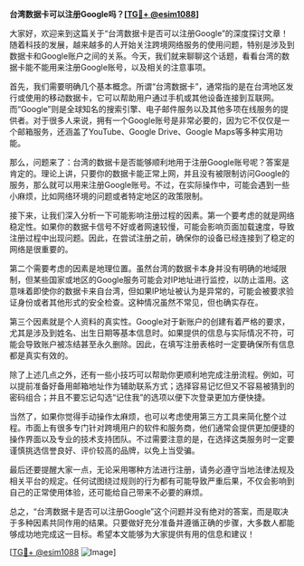 **台湾数据卡可以注册Google吗？[[TG💪+ @esim1088](https://t.me/s/esim1088)]**

大家好，欢迎来到这篇关于“台湾数据卡是否可以注册Google”的深度探讨文章！随着科技的发展，越来越多的人开始关注跨境网络服务的使用问题，特别是涉及到数据卡和Google账户之间的关系。今天，我们就来聊聊这个话题，看看台湾的数据卡能不能用来注册Google账号，以及相关的注意事项。

首先，我们需要明确几个基本概念。所谓“台湾数据卡”，通常指的是在台湾地区发行或使用的移动数据卡，它可以帮助用户通过手机或其他设备连接到互联网。而“Google”则是全球知名的搜索引擎、电子邮件服务以及其他多项在线服务的提供者。对于很多人来说，拥有一个Google账号是非常必要的，因为它不仅仅是一个邮箱服务，还涵盖了YouTube、Google Drive、Google Maps等多种实用功能。

那么，问题来了：台湾的数据卡是否能够顺利地用于注册Google账号呢？答案是肯定的。理论上讲，只要你的数据卡能正常上网，并且没有被限制访问Google的服务，那么就可以用来注册Google账号。不过，在实际操作中，可能会遇到一些小麻烦，比如网络环境的问题或者特定地区的政策限制。

接下来，让我们深入分析一下可能影响注册过程的因素。第一个要考虑的就是网络稳定性。如果你的数据卡信号不好或者网速较慢，可能会影响页面加载速度，导致注册过程中出现问题。因此，在尝试注册之前，确保你的设备已经连接到了稳定的网络是很重要的。

第二个需要考虑的因素是地理位置。虽然台湾的数据卡本身并没有明确的地域限制，但某些国家或地区的Google服务可能会对IP地址进行监控，以防止滥用。这意味着即使你的数据卡来自台湾，但如果IP地址被认为是异常的，可能会被要求验证身份或者其他形式的安全检查。这种情况虽然不常见，但也确实存在。

第三个因素就是个人资料的真实性。Google对于新账户的创建有着严格的要求，尤其是涉及到姓名、出生日期等基本信息时。如果提供的信息与实际情况不符，可能会导致账户被冻结甚至永久删除。因此，在填写注册表格时一定要确保所有信息都是真实有效的。

除了上述几点之外，还有一些小技巧可以帮助你更顺利地完成注册流程。例如，可以提前准备好备用邮箱地址作为辅助联系方式；选择容易记忆但又不容易被猜到的密码组合；并且不要忘记勾选“记住我”的选项以便下次登录更加方便快捷。

当然了，如果你觉得手动操作太麻烦，也可以考虑使用第三方工具来简化整个过程。市面上有很多专门针对跨境用户的软件和服务商，他们通常会提供更加便捷的操作界面以及专业的技术支持团队。不过需要注意的是，在选择这类服务时一定要谨慎挑选信誉良好、评价较高的品牌，以免上当受骗。

最后还要提醒大家一点，无论采用哪种方法进行注册，请务必遵守当地法律法规及相关平台的规定。任何试图绕过规则的行为都有可能导致严重后果，不仅会影响到自己的正常使用体验，还可能给自己带来不必要的麻烦。

总之，“台湾数据卡是否可以注册Google”这个问题并没有绝对的答案，而是取决于多种因素共同作用的结果。只要做好充分准备并遵循正确的步骤，大多数人都能够成功地完成这一目标。希望本文能够为大家提供有用的信息和建议！

[[TG💪+ @esim1088](https://t.me/s/esim1088) ![Image](https://i.postimg.cc/4NQfJmqS/Snipaste-2025-05-13-00-14-12.png)]